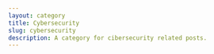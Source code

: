 ```yaml
---
layout: category
title: Cybersecurity
slug: cybersecurity
description: A category for cibersecurity related posts.
---
```

